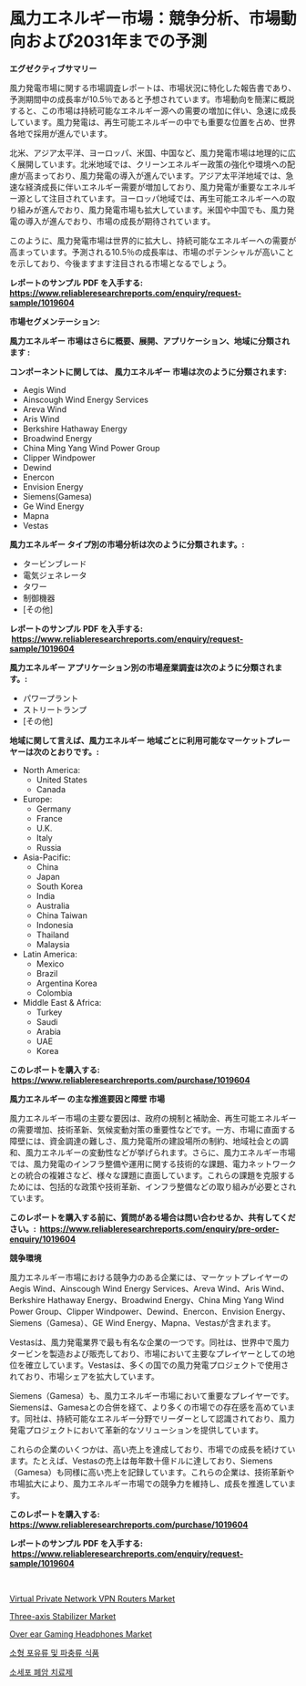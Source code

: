 <p><h1>風力エネルギー市場：競争分析、市場動向および2031年までの予測</h1></p><p><strong>エグゼクティブサマリー</strong></p>
<p><p>風力発電市場に関する市場調査レポートは、市場状況に特化した報告書であり、予測期間中の成長率が10.5％であると予想されています。市場動向を簡潔に概説すると、この市場は持続可能なエネルギー源への需要の増加に伴い、急速に成長しています。風力発電は、再生可能エネルギーの中でも重要な位置を占め、世界各地で採用が進んでいます。</p><p>北米、アジア太平洋、ヨーロッパ、米国、中国など、風力発電市場は地理的に広く展開しています。北米地域では、クリーンエネルギー政策の強化や環境への配慮が高まっており、風力発電の導入が進んでいます。アジア太平洋地域では、急速な経済成長に伴いエネルギー需要が増加しており、風力発電が重要なエネルギー源として注目されています。ヨーロッパ地域では、再生可能エネルギーへの取り組みが進んでおり、風力発電市場も拡大しています。米国や中国でも、風力発電の導入が進んでおり、市場の成長が期待されています。</p><p>このように、風力発電市場は世界的に拡大し、持続可能なエネルギーへの需要が高まっています。予測される10.5％の成長率は、市場のポテンシャルが高いことを示しており、今後ますます注目される市場となるでしょう。</p></p>
<p><strong>レポートのサンプル PDF を入手する: <a href="https://www.reliableresearchreports.com/enquiry/request-sample/1019604">https://www.reliableresearchreports.com/enquiry/request-sample/1019604</a></strong></p>
<p><strong>市場セグメンテーション:</strong></p>
<p><strong> 風力エネルギー 市場はさらに概要、展開、アプリケーション、地域に分類されます :</strong></p>
<p><strong>コンポーネントに関しては、 風力エネルギー 市場は次のように分類されます: &nbsp;</strong></p>
<p><ul><li>Aegis Wind</li><li>Ainscough Wind Energy Services</li><li>Areva Wind</li><li>Aris Wind</li><li>Berkshire Hathaway Energy</li><li>Broadwind Energy</li><li>China Ming Yang Wind Power Group</li><li>Clipper Windpower</li><li>Dewind</li><li>Enercon</li><li>Envision Energy</li><li>Siemens(Gamesa)</li><li>Ge Wind Energy</li><li>Mapna</li><li>Vestas</li></ul></p>
<p><strong> 風力エネルギー タイプ別の市場分析は次のように分類されます。:</strong></p>
<p><ul><li>タービンブレード</li><li>電気ジェネレータ</li><li>タワー</li><li>制御機器</li><li>[その他]</li></ul></p>
<p><strong>レポートのサンプル PDF を入手する: &nbsp;<a href="https://www.reliableresearchreports.com/enquiry/request-sample/1019604">https://www.reliableresearchreports.com/enquiry/request-sample/1019604</a></strong></p>
<p><strong> 風力エネルギー アプリケーション別の市場産業調査は次のように分類されます。:</strong></p>
<p><ul><li>パワープラント</li><li>ストリートランプ</li><li>[その他]</li></ul></p>
<p><strong>地域に関して言えば、風力エネルギー 地域ごとに利用可能なマーケットプレーヤーは次のとおりです。:</strong></p>
<p><ul>
    <li>
        North America:
        <ul>
            <li>United States</li>
            <li>Canada</li>
        </ul>
    </li>
    <li>
        Europe:
        <ul>
            <li>Germany</li>
            <li>France</li>
            <li>U.K.</li>
            <li>Italy</li>
            <li>Russia</li>
        </ul>
    </li>
    <li>
        Asia-Pacific:
        <ul>
            <li>China</li>
            <li>Japan</li>
            <li>South Korea</li>
            <li>India</li>
            <li>Australia</li>
            <li>China Taiwan</li>
            <li>Indonesia</li>
            <li>Thailand</li>
            <li>Malaysia</li>
        </ul>
    </li>
    <li>
        Latin America:
        <ul>
            <li>Mexico</li>
            <li>Brazil</li>
            <li>Argentina Korea</li>
            <li>Colombia</li>
        </ul>
    </li>
    <li>
        Middle East & Africa:
        <ul>
            <li>Turkey</li>
            <li>Saudi</li>
            <li>Arabia</li>
            <li>UAE</li>
            <li>Korea</li>
        </ul>
    </li>
    </ul></p>
<p><strong>このレポートを購入する: &nbsp;<a href="https://www.reliableresearchreports.com/purchase/1019604">https://www.reliableresearchreports.com/purchase/1019604</a></strong></p>
<p><strong>風力エネルギー の主な推進要因と障壁 市場</strong></p>
<p><p>風力エネルギー市場の主要な要因は、政府の規制と補助金、再生可能エネルギーの需要増加、技術革新、気候変動対策の重要性などです。一方、市場に直面する障壁には、資金調達の難しさ、風力発電所の建設場所の制約、地域社会との調和、風力エネルギーの変動性などが挙げられます。さらに、風力エネルギー市場では、風力発電のインフラ整備や運用に関する技術的な課題、電力ネットワークとの統合の複雑さなど、様々な課題に直面しています。これらの課題を克服するためには、包括的な政策や技術革新、インフラ整備などの取り組みが必要とされています。</p></p>
<p><strong>このレポートを購入する前に、質問がある場合は問い合わせるか、共有してください。:&nbsp; <a href="https://www.reliableresearchreports.com/enquiry/pre-order-enquiry/1019604">https://www.reliableresearchreports.com/enquiry/pre-order-enquiry/1019604</a></strong></p>
<p><strong>競争環境</strong></p>
<p><p>風力エネルギー市場における競争力のある企業には、マーケットプレイヤーのAegis Wind、Ainscough Wind Energy Services、Areva Wind、Aris Wind、Berkshire Hathaway Energy、Broadwind Energy、China Ming Yang Wind Power Group、Clipper Windpower、Dewind、Enercon、Envision Energy、Siemens（Gamesa）、GE Wind Energy、Mapna、Vestasが含まれます。</p><p>Vestasは、風力発電業界で最も有名な企業の一つです。同社は、世界中で風力タービンを製造および販売しており、市場において主要なプレイヤーとしての地位を確立しています。Vestasは、多くの国での風力発電プロジェクトで使用されており、市場シェアを拡大しています。</p><p>Siemens（Gamesa）も、風力エネルギー市場において重要なプレイヤーです。Siemensは、Gamesaとの合併を経て、より多くの市場での存在感を高めています。同社は、持続可能なエネルギー分野でリーダーとして認識されており、風力発電プロジェクトにおいて革新的なソリューションを提供しています。</p><p>これらの企業のいくつかは、高い売上を達成しており、市場での成長を続けています。たとえば、Vestasの売上は毎年数十億ドルに達しており、Siemens（Gamesa）も同様に高い売上を記録しています。これらの企業は、技術革新や市場拡大により、風力エネルギー市場での競争力を維持し、成長を推進しています。</p></p>
<p><strong>このレポートを購入する: &nbsp; <a href="https://www.reliableresearchreports.com/purchase/1019604">https://www.reliableresearchreports.com/purchase/1019604</a></strong></p>
<p><strong>レポートのサンプル PDF を入手する: &nbsp;<a href="https://www.reliableresearchreports.com/enquiry/request-sample/1019604">https://www.reliableresearchreports.com/enquiry/request-sample/1019604</a></strong><strong></strong></p>
<p>&nbsp;</p>
<p><p><a href="https://github.com/globismark/Market-Research-Report-List-2/blob/main/virtual-private-network-vpn-routers-market.md">Virtual Private Network VPN Routers Market</a></p><p><a href="https://issuu.com/reportprime-2/docs/three-axis-stabilizer-market-size-2030.pptx">Three-axis Stabilizer Market</a></p><p><a href="https://github.com/prosalinda88/Market-Research-Report-List-3/blob/main/over-ear-gaming-headphones-market.md">Over ear Gaming Headphones Market</a></p><p><a href="https://github.com/vsoq0zknh59/Market-Research-Report-List-1/blob/main/6238720186439.md">소형 포유류 및 파충류 식품</a></p><p><a href="https://github.com/jntpkh496620/Market-Research-Report-List-1/blob/main/6485378186438.md">소세포 폐암 치료제</a></p></p>